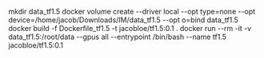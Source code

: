 mkdir data_tf1.5
docker volume create --driver local --opt type=none --opt device=/home/jacob/Downloads/IM/data_tf1.5 --opt o=bind data_tf1.5
docker build -f Dockerfile_tf1.5 -t jacobloe/tf1.5:0.1 .
docker run --rm -it -v data_tf1.5:/root/data --gpus all --entrypoint /bin/bash --name tf1.5 jacobloe/tf1.5:0.1

